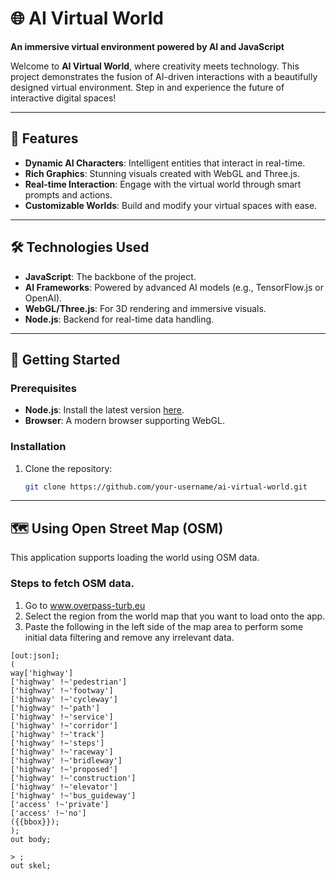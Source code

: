 # 🌐 AI Virtual World

**An immersive virtual environment powered by AI and JavaScript**

Welcome to **AI Virtual World**, where creativity meets technology. This project demonstrates the fusion of AI-driven interactions with a beautifully designed virtual environment. Step in and experience the future of interactive digital spaces!

---

## 🚀 Features

- **Dynamic AI Characters**: Intelligent entities that interact in real-time.
- **Rich Graphics**: Stunning visuals created with WebGL and Three.js.
- **Real-time Interaction**: Engage with the virtual world through smart prompts and actions.
- **Customizable Worlds**: Build and modify your virtual spaces with ease.

---

## 🛠️ Technologies Used

- **JavaScript**: The backbone of the project.
- **AI Frameworks**: Powered by advanced AI models (e.g., TensorFlow.js or OpenAI).
- **WebGL/Three.js**: For 3D rendering and immersive visuals.
- **Node.js**: Backend for real-time data handling.

---

## 📖 Getting Started

### Prerequisites

- **Node.js**: Install the latest version [here](https://nodejs.org/).
- **Browser**: A modern browser supporting WebGL.

### Installation

1. Clone the repository:
   ```bash
   git clone https://github.com/your-username/ai-virtual-world.git
   ```

---

## 🗺️ Using Open Street Map (OSM)

This application supports loading the world using OSM data.

### Steps to fetch OSM data.

1. Go to www.overpass-turb.eu
2. Select the region from the world map that you want to load onto the app.
3. Paste the following in the left side of the map area to perform some initial data filtering and remove any irrelevant data.

```
[out:json];
(
way['highway']
['highway' !~'pedestrian']
['highway' !~'footway']
['highway' !~'cycleway']
['highway' !~'path']
['highway' !~'service']
['highway' !~'corridor']
['highway' !~'track']
['highway' !~'steps']
['highway' !~'raceway']
['highway' !~'bridleway']
['highway' !~'proposed']
['highway' !~'construction']
['highway' !~'elevator']
['highway' !~'bus_guideway']
['access' !~'private']
['access' !~'no']
({{bbox}});
);
out body;

> ;
out skel;
```
